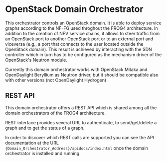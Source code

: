 # OpenStack Domain Orchestrator
This orchestrator controls an OpenStack domain. It is able to deploy service graphs according to the NF-FG used throghout the FROG4 architecture.
In addition to the creation of NFV service chains, it allows to steer traffic from an OpenStack port to another OpenStack port or to an external port and viceversa (e.g., a port that connects to the user located outside the OpenStack domain).
This result is achieved by interacting with the SDN controller which in turn has to be configured as the mechanism driver of the OpenStack's Neutron module. 

Currently this domain orchestrator works with OpenStack Mitaka and OpenDaylight Beryllium as Neutron driver, but it should be compatible also with other versions (not OpenDaylight Hydrogen)

## REST API

This domain orchestrator offers a REST API which is shared among all the domain orchestrators of the FROG4 architecture.

REST interface provides several URL to authenticate, to send/get/delete a graph and to get the status of a graph. 

In order to discover which REST calls are supported you can see the API documentation at the URL `{Domain_Orchestrator_Address}/apidocs/index.html` once the domain orchestrator is installed and running.
